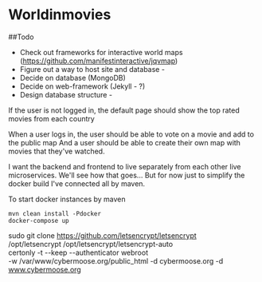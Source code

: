 # Worldinmovies

##Todo
* Check out frameworks for interactive world maps	(https://github.com/manifestinteractive/jqvmap)
* Figure out a way to host site and database		-
* Decide on database					(MongoDB)
* Decide on web-framework				(Jekyll - ?)
* Design database structure				-

If the user is not logged in, the default page should show the top rated movies from each country

When a user logs in, the user should be able to vote on a movie and add to the public map
And a user should be able to create their own map with movies that they've watched.

I want the backend and frontend to live separately from each other live microservices.
We'll see how that goes...
But for now just to simplify the docker build I've connected all by maven.

To start docker instances by maven
```
mvn clean install -Pdocker
docker-compose up
```


sudo git clone https://github.com/letsencrypt/letsencrypt \
    /opt/letsencrypt /opt/letsencrypt/letsencrypt-auto \
     certonly -t --keep --authenticator webroot \
      -w /var/www/cybermoose.org/public_html -d cybermoose.org -d www.cybermoose.org
